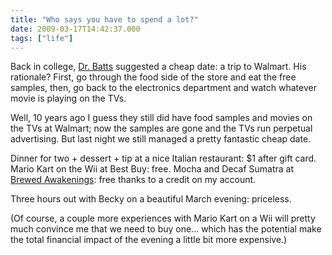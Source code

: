 ```yaml
---
title: "Who says you have to spend a lot?"
date: 2009-03-17T14:42:37.000
tags: ["life"]
---
```


Back in college, [Dr. Batts](http://www.letu.edu/opencms/opencms/_Academics/Arts-Science/english/faculty/batts.html) suggested a cheap date: a trip to Walmart. His rationale? First, go through the food side of the store and eat the free samples, then, go back to the electronics department and watch whatever movie is playing on the TVs.

Well, 10 years ago I guess they still did have food samples and movies on the TVs at Walmart; now the samples are gone and the TVs run perpetual advertising. But last night we still managed a pretty fantastic cheap date.

Dinner for two + dessert + tip at a nice Italian restaurant: $1 after gift card. Mario Kart on the Wii at Best Buy: free. Mocha and Decaf Sumatra at [Brewed Awakenings](http://www.brewedawakeningscr.com): free thanks to a credit on my account.

Three hours out with Becky on a beautiful March evening: priceless.

(Of course, a couple more experiences with Mario Kart on a Wii will pretty much convince me that we need to buy one... which has the potential make the total financial impact of the evening a little bit more expensive.)
